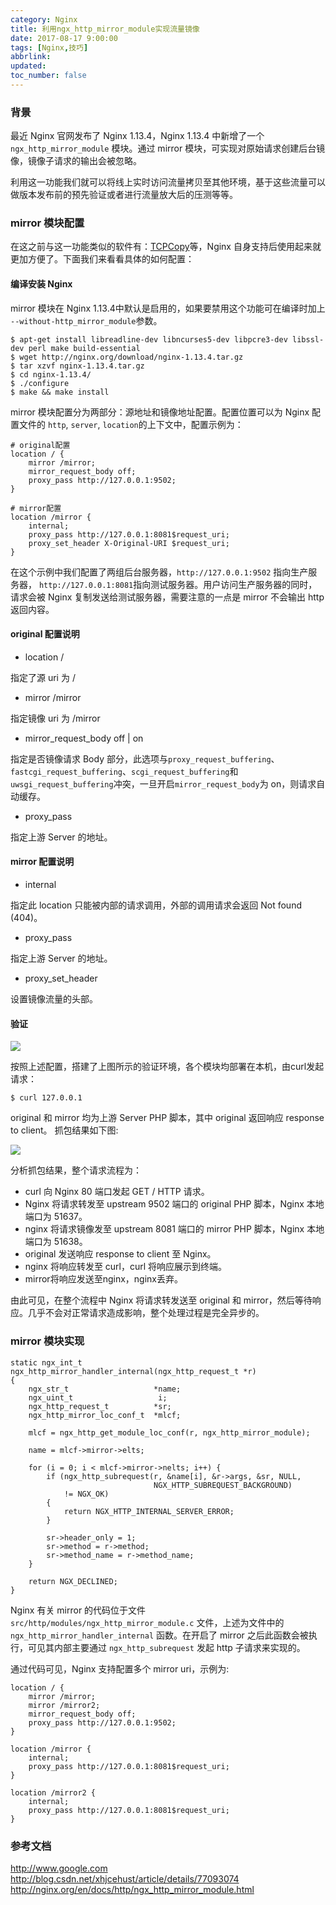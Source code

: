 ```yaml
---
category: Nginx
title: 利用ngx_http_mirror_module实现流量镜像
date: 2017-08-17 9:00:00
tags: [Nginx,技巧]
abbrlink:
updated:
toc_number: false
---
```


### 背景

最近 Nginx 官网发布了 Nginx 1.13.4，Nginx 1.13.4 中新增了一个 `ngx_http_mirror_module` 模块。通过 mirror 模块，可实现对原始请求创建后台镜像，镜像子请求的输出会被忽略。

利用这一功能我们就可以将线上实时访问流量拷贝至其他环境，基于这些流量可以做版本发布前的预先验证或者进行流量放大后的压测等等。

<!-- more -->

### mirror 模块配置

在这之前与这一功能类似的软件有：[TCPCopy](https://github.com/session-replay-tools/tcpcopy)等，Nginx 自身支持后使用起来就更加方便了。下面我们来看看具体的如何配置：

#### 编译安装 Nginx

mirror 模块在 Nginx 1.13.4中默认是启用的，如果要禁用这个功能可在编译时加上 `--without-http_mirror_module`参数。

```
$ apt-get install libreadline-dev libncurses5-dev libpcre3-dev libssl-dev perl make build-essential
$ wget http://nginx.org/download/nginx-1.13.4.tar.gz
$ tar xzvf nginx-1.13.4.tar.gz
$ cd nginx-1.13.4/
$ ./configure
$ make && make install
```

mirror 模块配置分为两部分：源地址和镜像地址配置。配置位置可以为 Nginx 配置文件的 `http`, `server`, `location`的上下文中，配置示例为：

```
# original配置
location / {
    mirror /mirror;
    mirror_request_body off;
    proxy_pass http://127.0.0.1:9502;
}

# mirror配置
location /mirror {
    internal;
    proxy_pass http://127.0.0.1:8081$request_uri;
    proxy_set_header X-Original-URI $request_uri;
}
```

在这个示例中我们配置了两组后台服务器，`http://127.0.0.1:9502` 指向生产服务器， `http://127.0.0.1:8081`指向测试服务器。用户访问生产服务器的同时，请求会被 Nginx 复制发送给测试服务器，需要注意的一点是 mirror 不会输出 http 返回内容。

####  original 配置说明

- location /

指定了源 uri 为 /

- mirror /mirror   

指定镜像 uri 为 /mirror

- mirror_request_body off | on  

指定是否镜像请求 Body 部分，此选项与`proxy_request_buffering`、`fastcgi_request_buffering`、`scgi_request_buffering`和 `uwsgi_request_buffering`冲突，一旦开启`mirror_request_body`为 on，则请求自动缓存。

- proxy_pass

指定上游 Server 的地址。

#### mirror 配置说明

- internal

指定此 location 只能被内部的请求调用，外部的调用请求会返回 Not found (404)。

- proxy_pass

指定上游 Server 的地址。

- proxy_set_header

设置镜像流量的头部。

#### 验证

![](https://www.hi-linux.com/img/linux/ngx_mirror1.png)

按照上述配置，搭建了上图所示的验证环境，各个模块均部署在本机，由curl发起请求：

```
$ curl 127.0.0.1
```

original 和 mirror 均为上游 Server PHP 脚本，其中 original 返回响应 response to client。 抓包结果如下图:

![](https://www.hi-linux.com/img/linux/ngx_mirror2.png)

分析抓包结果，整个请求流程为：

- curl 向 Nginx 80 端口发起 GET / HTTP 请求。
- Nginx 将请求转发至 upstream 9502 端口的 original PHP 脚本，Nginx 本地端口为 51637。
- nginx 将请求镜像发至 upstream 8081 端口的 mirror PHP 脚本，Nginx 本地端口为 51638。
- original 发送响应 response to client 至 Nginx。
- nginx 将响应转发至 curl，curl 将响应展示到终端。
- mirror将响应发送至nginx，nginx丢弃。

由此可见，在整个流程中 Nginx 将请求转发送至 original 和 mirror，然后等待响应。几乎不会对正常请求造成影响，整个处理过程是完全异步的。

### mirror 模块实现

```
static ngx_int_t
ngx_http_mirror_handler_internal(ngx_http_request_t *r)
{
    ngx_str_t                   *name;
    ngx_uint_t                   i;
    ngx_http_request_t          *sr;
    ngx_http_mirror_loc_conf_t  *mlcf;

    mlcf = ngx_http_get_module_loc_conf(r, ngx_http_mirror_module);

    name = mlcf->mirror->elts;

    for (i = 0; i < mlcf->mirror->nelts; i++) {
        if (ngx_http_subrequest(r, &name[i], &r->args, &sr, NULL,
                                NGX_HTTP_SUBREQUEST_BACKGROUND)
            != NGX_OK)
        {
            return NGX_HTTP_INTERNAL_SERVER_ERROR;
        }

        sr->header_only = 1;
        sr->method = r->method;
        sr->method_name = r->method_name;
    }

    return NGX_DECLINED;
}
```

Nginx 有关 mirror 的代码位于文件 `src/http/modules/ngx_http_mirror_module.c` 文件，上述为文件中的 `ngx_http_mirror_handler_internal` 函数。在开启了 mirror 之后此函数会被执行，可见其内部主要通过 `ngx_http_subrequest` 发起 http 子请求来实现的。

通过代码可见，Nginx 支持配置多个 mirror uri，示例为:

```
location / {
    mirror /mirror;
    mirror /mirror2;
    mirror_request_body off;
    proxy_pass http://127.0.0.1:9502;
}

location /mirror {
    internal;
    proxy_pass http://127.0.0.1:8081$request_uri;
}

location /mirror2 {
    internal;
    proxy_pass http://127.0.0.1:8081$request_uri;
}
```

### 参考文档

http://www.google.com
http://blog.csdn.net/xhjcehust/article/details/77093074
http://nginx.org/en/docs/http/ngx_http_mirror_module.html
